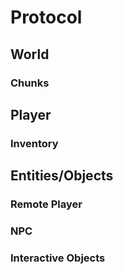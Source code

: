 # Protocol


## World

### Chunks

## Player

### Inventory

## Entities/Objects

### Remote Player

### NPC

### Interactive Objects






